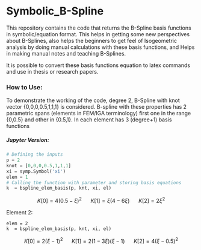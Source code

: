 # Symbolic_B-Spline
This repository contains the code that returns the B-Spline basis functions in symbolic/equation format. This helps in getting some new perspectives about B-Splines, also helps the beginners to get feel of Isogeometric analysis by doing manual calculations with these basis functions, and Helps in making manual notes and teaching B-Splines. 

It is possible to convert these basis functions equation to latex commands and use in thesis or research papers.

### How to Use:

To demonstrate the working of the  code, degree 2, B-Spline with knot vector {0,0,0,0.5,1,1,1} is considered. B-spline with these properties has 2 parametric spans (elements in FEM/IGA terminology) first one in the range {0,0.5} and other in {0.5,1}. In each element has 3 (degree+1) basis functions 

##### 	Jupyter Version:

```python
# Defining the inputs
p = 2
knot = [0,0,0,0.5,1,1,1]
xi = symp.Symbol('xi')
elem = 1
# Calling the function with parameter and storing basis equations 
k  = bspline_elem_basis(p, knt, xi, el)
```

$$  K[0] = 4(0.5-\xi)^2 \ \ \ \ \ \  K[1] = \xi (4 - 6 \xi) \ \ \ \ \ \ K[2] = 2 \xi^2 $$

Element 2: 

```
elem = 2
k  = bspline_elem_basis(p, knt, xi, el)
```

$$  K[0] = 2(\xi-1)^2 \ \ \ \ \ \  K[1] = 2 (1 - 3 \xi) (\xi-1) \ \ \ \ \ \ K[2] = 4 (\xi-0.5)^2 $$